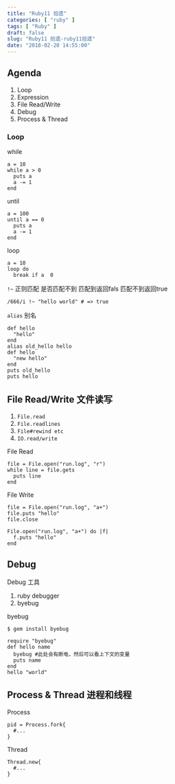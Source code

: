 ```yaml
---
title: "Ruby11 拾遗"
categories: [ "ruby" ]
tags: [ "Ruby" ]
draft: false
slug: "Ruby11 拾遗-ruby11拾遗"
date: "2018-02-20 14:55:00"
---
```




## Agenda

  1. Loop
  2. Expression
  3. File Read/Write
  4. Debug
  5. Process & Thread

### Loop

while

    a = 10
    while a > 0
      puts a
      a -= 1
    end

until

    a = 100
    until a == 0
      puts a
      a -= 1
    end

loop

    a = 10
    loop do
      break if a  0

`!~` 正则匹配 是否匹配不到 匹配到返回fals 匹配不到返回true

    /666/i !~ "hello world" # => true

`alias` 别名

    def hello
      "hello"
    end
    alias old_hello hello
    def hello
      "new hello"
    end
    puts old_hello
    puts hello

## File Read/Write 文件读写

  1. `File.read`
  2. `File.readlines`
  3. `File#rewind etc`
  4. `IO.read/write`

File Read

    file = File.open("run.log", "r")
    while line = file.gets
      puts line
    end

File Write

    file = File.open("run.log", "a+")
    file.puts "hello"
    file.close

    File.open("run.log", "a+") do |f|
      f.puts "hello"
    end

## Debug

Debug 工具

  1. ruby debugger
  2. byebug

byebug

    $ gem install byebug

    require "byebug"
    def hello name
      byebug #此处会有断电，然后可以看上下文的变量
      puts name
    end
    hello "world"

## Process & Thread 进程和线程

Process

    pid = Process.fork{
      #...
    }

Thread

    Thread.new{
      #...
    }